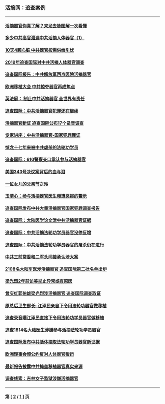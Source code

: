 ### 活摘网：追查案例
---
#### [活摘器官你真了解？来龙去脉图解一次看懂](../../pages/nf5880/n13013820.md?06260430) 
#### [多少中共高官泄漏中共活摘人体器官（1）](../../pages/nf5880/n12671234.md?06260430) 
#### [10天4颗心脏 中共器官按需供给引忧](../../pages/nf5880/n12326366.md?06260430) 
#### [2019年追查国际对中共活摘人体器官调查](../../pages/nf5880/n11917733.md?06260430) 
#### [追查国际报告：中共解放军西京医院活摘器官](../../pages/nf5880/n11838359.md?06260430) 
#### [欧洲移植大会 中共掠夺器官再成焦点](../../pages/nf5880/n11538883.md?06260430) 
#### [英法庭： 制止中共活摘器官 全世界有责任](../../pages/nf5880/n11330691.md?06260430) 
#### [追查国际：中共活摘器官犯罪还在继续](../../pages/nf5880/n11218301.md?06260430) 
#### [活摘器官新证 追查国际公布17个录音调查](../../pages/nf5880/n10897744.md?06260430) 
#### [专家讲座：中共活摘器官-国家犯罪罪证](../../pages/nf5880/n8828153.md?06260430) 
#### [悼念十七年来被中共虐杀的法轮功学员](../../pages/nf5880/n8124823.md?06260430) 
#### [追查国际：610警察亲口承认参与活摘器官](../../pages/nf5880/n8109067.md?06260430) 
#### [美国343号决议案背后的血与泪](../../pages/nf5880/n8020684.md?06260430) 
#### [一位女儿的父亲节之殇](../../pages/nf5880/n8014122.md?06260430) 
#### [玉清心：参与活摘器官医生频遭恶报的警示](../../pages/nf5880/n4637546.md?06260430) 
#### [追查国际发布中共大量活摘器官国家犯罪调查报告](../../pages/nf5880/n4613428.md?06260430) 
#### [追查国际：大陆医学论文泄中共活摘器官证据](../../pages/nf5880/n4608794.md?06260430) 
#### [追查国际：中共活摘法轮功学员器官没停反增](../../pages/nf5880/n4584075.md?06260430) 
#### [追查国际：中共活摘法轮功学员器官的屠杀仍在进行](../../pages/nf5880/n4299154.md?06260430) 
#### [中共三前常委和二军头间接承认涉大案](../../pages/nf5880/n4286244.md?06260430) 
#### [2108名大陆军医涉活摘器官 追查国际第二批名单出炉](../../pages/nf5880/n4284769.md?06260430) 
#### [梁光烈2年前访美举止异常或有原因](../../pages/nf5880/n4279686.md?06260430) 
#### [曾庆红郭伯雄梁光烈涉活摘器官 追查国际调查取证](../../pages/nf5880/n4278462.md?06260430) 
#### [原总后卫生部长: 江泽民亲自下令用法轮功器官做移植](../../pages/nf5880/n4263864.md?06260430) 
#### [追查录音曝江泽民直接下令用法轮功学员器官做移植](../../pages/nf5880/n4261268.md?06260430) 
#### [追查1814名大陆医生涉嫌参与活摘法轮功学员器官](../../pages/nf5880/n4259055.md?06260430) 
#### [追查国际发布中共活体摘取法轮功学员器官新证据](../../pages/nf5880/n4258255.md?06260430) 
#### [欧洲理事会颁公约反对人体器官贩运](../../pages/nf5880/n4206955.md?06260430) 
#### [最新报告披露中共掩盖移植器官真实来源](../../pages/nf5880/n4140084.md?06260430) 
#### [调查线索：吉林女子监狱涉嫌活摘器官](../../pages/nf5880/n4044366.md?06260430) 

---
#### 第 [ [2](./2.md?06260430) / [1](./1.md?06260430) ] 页
